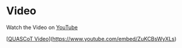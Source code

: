 # Video

Watch the Video on [YouTube](https://youtu.be/ZuKCBsWyXLs) 

[[QUASCoT Video](https://i9.ytimg.com/vi/ZuKCBsWyXLs/mq1.jpg?sqp=CITf_ZkG&rs=AOn4CLCjOE_YzodWdGPZlGP0cXKS5Fee-Q)](https://www.youtube.com/embed/ZuKCBsWyXLs)
